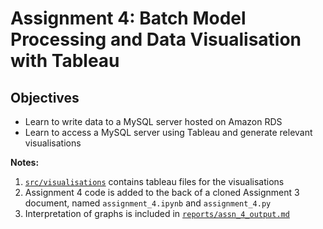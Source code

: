 # Assignment 4: Batch Model Processing and Data Visualisation with Tableau

## Objectives
* Learn to write data to a MySQL server hosted on Amazon RDS
* Learn to access a MySQL server using Tableau and generate relevant
visualisations

**Notes:**
1. [`src/visualisations`](src/visualisations) contains tableau files for the
visualisations
2. Assignment 4 code is added to the back of a cloned Assignment 3 document, named
`assignment_4.ipynb` and `assignment_4.py`
3. Interpretation of graphs is included in
[`reports/assn_4_output.md`](assn_4_output.md)

